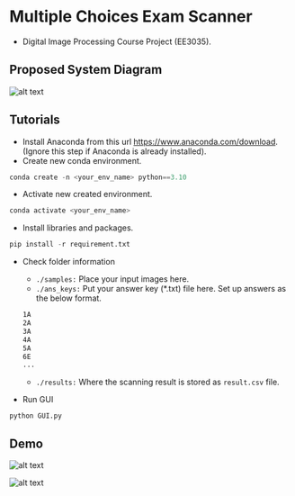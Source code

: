 # Multiple Choices Exam Scanner
- Digital Image Processing Course Project (EE3035).

## Proposed System Diagram

![alt text](https://github.com/LTPhat/CTCT-Multiple-Choices-Exam-Scanner/blob/main/assets/diagram.jpg)

## Tutorials
- Install Anaconda from this url https://www.anaconda.com/download. (Ignore this step if Anaconda is already installed).
- Create new conda environment.
  
```python
conda create -n <your_env_name> python==3.10
```
- Activate new created environment.
```python
conda activate <your_env_name>
```
- Install libraries and packages.
```python
pip install -r requirement.txt
```
- Check folder information
  - ``./samples:`` Place your input images here.
  - ``./ans_keys:`` Put your answer key (*.txt) file here. Set up answers as the below format.
    
  ```sh
  1A
  2A
  3A
  4A
  5A
  6E
  ...
  ```
  - ``./results:`` Where the scanning result is stored as ``result.csv`` file.

- Run GUI
  
```shell
python GUI.py
```

## Demo
  
![alt text](https://github.com/LTPhat/CTCT-Multiple-Choices-Exam-Scanner/blob/main/assets/gui_checked.png)


![alt text](https://github.com/LTPhat/CTCT-Multiple-Choices-Exam-Scanner/blob/main/assets/result.png)


